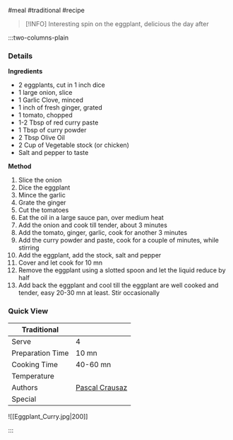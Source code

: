 #meal #traditional #recipe

> [!INFO]
> Interesting spin on the eggplant, delicious the day after

:::two-columns-plain

### Details
**Ingredients**

- 2 eggplants, cut in 1 inch dice
- 1 large onion, slice
- 1 Garlic Clove, minced
- 1 inch of fresh ginger, grated
- 1 tomato, chopped
- 1-2 Tbsp of red curry paste
- 1 Tbsp of curry powder
- 2 Tbsp Olive Oil
- 2 Cup of Vegetable stock (or chicken)
- Salt and pepper to taste


**Method**

1. Slice the onion
2. Dice the eggplant
3. Mince the garlic
4. Grate the ginger
5. Cut the tomatoes
6. Eat the oil in a large sauce pan, over medium heat
7. Add the onion and cook till tender, about 3 minutes
8. Add the tomato, ginger, garlic, cook for another 3 minutes
9. Add the curry powder and paste, cook for a couple of minutes, while stirring
10. Add the eggplant, add the stock, salt and pepper
11. Cover and let cook for 10 mn
12. Remove the eggplant using a slotted spoon and let the liquid reduce by half
13. Add back the eggplant and cool till the eggplant are well cooked and tender, easy 20-30 mn at least. Stir occasionally




### Quick View
| Traditional      |                                                |
| ---------------- | ---------------------------------------------- |
| Serve            | 4                                              |
| Preparation Time | 10 mn                                          |
| Cooking Time     | 40-60 mn                                       |
| Temperature      |                                                |
| Authors          | [Pascal Crausaz](mailto:pascal@askpascal.com)  |
| Special          |                                                |

![[Eggplant_Curry.jpg|200]]

:::

